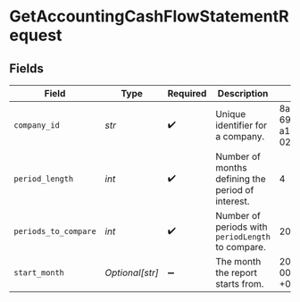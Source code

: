 # GetAccountingCashFlowStatementRequest


## Fields

| Field                                             | Type                                              | Required                                          | Description                                       | Example                                           |
| ------------------------------------------------- | ------------------------------------------------- | ------------------------------------------------- | ------------------------------------------------- | ------------------------------------------------- |
| `company_id`                                      | *str*                                             | :heavy_check_mark:                                | Unique identifier for a company.                  | 8a210b68-6988-11ed-a1eb-0242ac120002              |
| `period_length`                                   | *int*                                             | :heavy_check_mark:                                | Number of months defining the period of interest. | 4                                                 |
| `periods_to_compare`                              | *int*                                             | :heavy_check_mark:                                | Number of periods with `periodLength` to compare. | 20                                                |
| `start_month`                                     | *Optional[str]*                                   | :heavy_minus_sign:                                | The month the report starts from.                 | 2022-10-23 00:00:00 +0000 UTC                     |